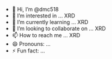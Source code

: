 - 👋 Hi, I’m @dmc518
- 👀 I’m interested in ... XRD
- 🌱 I’m currently learning ... XRD
- 💞️ I’m looking to collaborate on ... XRD
- 📫 How to reach me ... XRD
- 😄 Pronouns: ...
- ⚡ Fun fact: ...

<!---
dmc518/dmc518 is a ✨ special ✨ repository because its `README.md` (this file) appears on your GitHub profile.
You can click the Preview link to take a look at your changes.
--->
